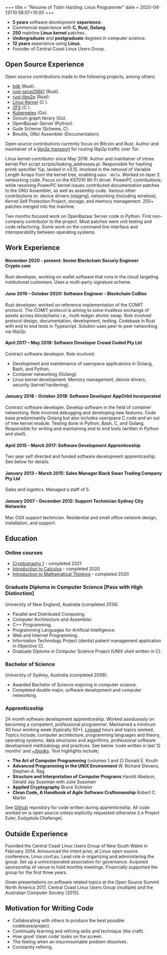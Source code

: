 +++
title = "Resume of Tobin Harding: Linux Programmer"
date = 2020-04-13T10:56:07+10:00
+++

* **5 years** software development **experience**.
* Commercial experience with **C, Rust, Golang**.
* **250** mainline **Linux kernel** patches.
* **Undergraduate** and **postgraduate** degrees in computer science.
* **12 years** experience using **Linux**.
* Founder of Central Coast Linux Users Group.


## Open Source Experience

Open source contributions made to the following projects, among others:

* [bdk](https://github.com/bitcoindevkit/bdk) (Rust).
* [rust-secp256k1](https://github.com/rust-bitcoin/rust-secp256k1) (Rust).
* [rust-libp2p](https://github.com/libp2p/rust-libp2p) (Rust).
* [Linux Kernel](http://git.kernel.org/cgit/linux/kernel/git/torvalds/linux.git/log/?qt=grep&q=me%40tobin.cc)
 (C ).
* [ZFS](https://github.com/pulls?utf8=%E2%9C%93&q=is%3Apr+author%3Atcharding+zfs+) (C ).
* [Kubernetes](https://github.com/pulls?utf8=%E2%9C%93&q=is%3Apr+author%3Atcharding+kubernetes+) (Go).
* Gonum graph library (Go).
* OpenBazaar-Server (Python).
* Guile Scheme (Scheme, C).
* Binutils, GNU Assembler (Documentation).

Open source contributions currently focus on Bitcoin and Rust. Author and
maintainer of a [libp2p
transport](https://github.com/comit-network/rust-libp2p-tokio-socks5) for
routing libp2p traffic over Tor.

Linux kernel contributor since May 2016. Author and maintainer of intree kernel
Perl script scripts/leaking_addresses.pl. Responsible for hashing printk
specifier %p, landed in v3.15. Involved in the removal of Variable Length Arrays
from the kernel tree, enabling `make -Wvla`. Worked on layer 2 networking
code. Focus on the KS7010 Wi-Fi driver. PowerPC contributions; while resolving
PowerPC kernel issues contributed documentation patches to the GNU Assembler, as
well as assembly code. Various other contributions to: device drivers (staging),
networking (including wireless), Kernel Self Protection Project, storage, and
memory management. 250+ patches merged into the mainline.

Two months focused work on OpenBazaar Server code in Python. First non-company
contributor to the project. Most patches were unit testing and code
refactoring. Some work on the command line interface and interoperability
between operating systems.

## Work Experience

#### November 2020 - present: **Senior Blockchain Securiy Engineer** Crypto.com

Rust developer, working on wallet software that runs in the cloud targeting
institutional customers. Uses a multi-party signature scheme.

#### June 2019 – October 2020: **Software Engineer - Blockchain** CoBlox

Rust developer, worked on reference implementation of the COMIT protocol. The
COMIT protocol is aiming to solve trustless exchange of assets across
blockchains i.e., multi-ledger atomic swap. Role involved protocol design,
documentation, development, testing. Codebase in Rust with end to end tests
in Typescript. Solution uses peer to peer networking via libp2p.

#### April 2017 – May 2019: **Software Developer** Crowd Coded Pty Ltd

Contract software developer. Role involved:
- Development and maintenance of userspace applications in Golang, Bash, and Python.
- Container networking (Golang).
- Linux kernel development.  Memory management, device drivers, security (kernel
hardening).

#### January 2018 - October 2018: **Software Developer** AppOrbit Incorporated

Contract software developer. Develop software in the field of container
networking. Role involved debugging and developing new features. Code base
predominantly Golang but also includes userspace C code and an out of tree
kernel module. Testing done in Python, Bash, C, and Golang. Responsible for
writing and maintaining end to end tests (written in Python and shell).

#### April 2015 – March 2017: **Software Development Apprenticeship**

Two year self directed and funded software development apprenticeship. See below
for details.

#### January 2013 – March 2015: **Sales Manager** Black Swan Trading Company Pty Ltd

Sales and logistics. Managed a staff of 5.

#### January 2007 – December 2012: **Support Technician** Sydney City Networks

Mac OSX support technician. Residential and small office network design,
installation, and support.

## Education

### Online courses

* [Cryptography 1](https://www.coursera.org/learn/crypto) - completed 2021
* [Introduction to Calculus](https://www.coursera.org/learn/introduction-to-calculus) - completed 2020
* [Introduction to Mathematical Thinking](https://www.coursera.org/learn/mathematical-thinking/) - completed 2020

### Graduate Diploma in Computer Science [Pass with High Distinction]

University of New England, Australia (completed 2014).

* Parallel and Distributed Computing.
* Computer Architecture and Assembler.
* C++ Programming.
* Programming Languages for Artificial Intelligence.
* Web and Internet Programming.
* Information Technology Project (dentist patient management application in Objective C).
* Graduate Diploma in Computer Science Project (UNIX shell written in C).

### Bachelor of Science

University of Sydney, Australia (completed 2008).

* Awarded Bachelor of Science majoring in computer science.
* Completed double major, software development and computer networking.

### Apprenticeship

24 month software development apprenticeship.  Worked assiduously on becoming a
competent, professional programmer.  Maintained a minimum 40 hour working week
(typically 50+).
 [Logged](https://github.com/tcharding/work-logs) hours and topics
worked.  Topics include; computer architecture,
programming languages and theory, operating systems, data structures
and algorithms, professional software development methodology and practices.  See
below ‘code written in last 12 months’ and
[~/books](http://tobin.cc/reading-list).  Text highlights include;

* **The Art of Computer Programming** (volumes 1 and 2) Donald E. Knuth
* **Advanced Programming in the UNIX Environment** W. Richard Stevens, Stephen A. Rag
* **Structure and Interpretation of Computer Programs** Harold Abelson, Gerald
  Jay Sussman with Julie Sussman
* **Applied Cryptography** Bruce Schneier
* **Clean Code, A Handbook of Agile Software Craftsmanship** Robert C. Martin

See [Github](https://github.com/tcharding/self_learning) repository for code
written during apprenticeship.  All code worked on is open source unless
explicitly requested otherwise (i.e Project Euler, Eudyptula Challenge).

## Outside Experience

Founded the Central Coast Linux Users Group of New South Wales in
February 2014.  Announced the intent prior, at Linux open source
conference, Linux.conf.au.  Lead role in organizing and administering
the group.  Set up a unincorporated association for
governance.  Acquired sponsorship of venue to hold monthly
meetings.  Financially supported the group for the first three years.

Given presentations on software related topics at the Open Source Summit North
America 2017, Central Coast Linux Users Group (multiple) and the Australian
Computer Society (2015).

## Motivation for Writing Code

* Collaborating with others to produce the best possible codebase/project.
* Continually learning and refining skills and technique (the craft).
* How good ‘clean code’ looks on the screen.
* The feeling when an insurmountable problem dissolves.
* Constantly refining.
